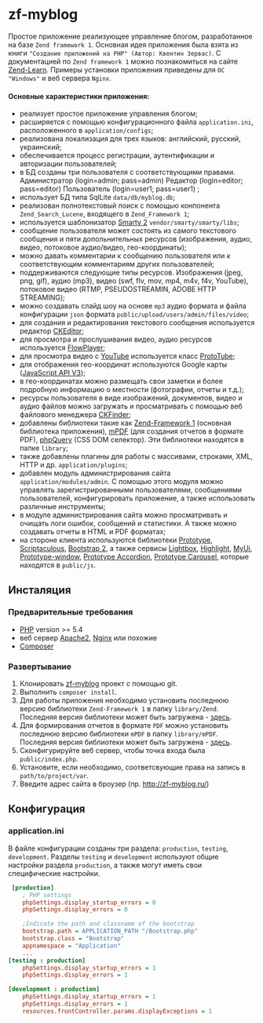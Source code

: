 # zf-myblog

Простое приложение реализующее управление блогом, разработанное на базе `Zend framework 1`.
Основная идея приложения была взята из книги `"Создание приложений на PHP" (Автор: Квентин Зервас)`.
С документацией по `Zend framework 1` можно познакомиться на сайте [Zend-Learn](http://framework.zend.com/learn/). 
Примеры установки приложения приведены для `ОС "Windows"` и веб сервера `Nginx`.

#### Основные характеристики приложения:
- реализует простое приложение управления блогом;
- расширяется с помощью конфигурационного файла `application.ini`, расположенного в `application/configs`;
- реализована локализация для трех языков: английский, русский, украинский;
- обеспечивается процесс регистрации, аутентификации и авторизации пользователей;
- в БД созданы три пользователя с соответствующими правами. Администратор (login=admin; pass=admin) Редактор (login=editor; pass=editor) Пользователь (login=user1; pass=user1) ;
- использует БД типа SqlLite `data/db/myblog.db`;
- реализован полнотекстовый поиск с помощью конпонента `Zend_Search_Lucene`, входящего в `Zend_Framework 1`;
- используется шаблонизатор [Smarty 2](http://www.smarty.net/) `vendor/smarty/smarty/libs`;
- сообщение пользователя может состоять из самого текстового сообщения и пяти допольнительных ресурсов (изображения, аудио, видео, потоковое аудио/видео, гео-координаты);
- можно давать комментарии к сообщению пользователя или к соответствующим комментариям других пользователей;
- поддерживаются следующие типы ресурсов. Изображения (jpeg, png, gif), аудио (mp3), видео (swf, flv, mov, mp4, m4v, f4v, YouTube), потоковое видео (RTMP, PSEUDOSTREAMIN, ADOBE HTTP STREAMING);
- можно создавать слайд шоу на основе `mp3` аудио формата и файла конфигурации `json` формата `public/upload/users/admin/files/video`;
- для создания и редактирования текстового сообщения используется редактор [CKEditor](http://ckeditor.com/);
- для просмотра и прослушивания видео, аудио ресурсов используется [FlowPlayer](http://flash.flowplayer.org/);
- для просмотра видео с [YouTube](https://www.youtube.com/) используется класс [ProtoTube](http://scripts.downloadroute.com/ProtoTube-f4dbde0a.html);
- для отображения гео-координат используются Google карты ([JavaScript API V3](https://developers.google.com/maps/documentation/javascript/3.exp/reference));
- в гео-координатах можно размещать свои заметки и более подробную информацию о местности (фотографии, отчеты и т.д.);
- ресурсы пользователя в виде изображений, документов, видео и аудио файлов можно загружать и просматривать с помощью веб файлового менеджера [CKFinder](http://kcfinder.sunhater.com/);
- добавлены библиотеки такие как [Zend-Framework 1](http://framework.zend.com/downloads/latest#ZF1) (основная библиотека приложения), [mPDF](http://www.mpdf1.com/mpdf/index.php) (для создания отчетов в формате PDF), [phpQuery](https://code.google.com/archive/p/phpquery/) (CSS DOM селектор). Эти библиотеки находятся в папке `library`;
- также добавлены плагины для работы с массивами, строками, XML, HTTP и др. `application/plugins`;
- добавлен модуль администрирования сайта `application/modules/admin`. С помощью этого модуля можно управлять зарегистрированными пользователями, сообщениями пользователей, конфигурировать приложение, а также использовать различные инструменты;
- в модуле администрирования сайта можно просматривать и очищать логи ошибок, сообщений и статистики. А также можно создавать отчеты в HTML и PDF форматах;
- на стороне клиента используются библиотеки [Prototype](http://prototypejs.org/), [Scriptaculous](http://madrobby.github.io/scriptaculous/), [Bootstrap 2](http://twbs.github.io/bootstrap/2.3.2/), а также сервисы [Lightbox](http://lokeshdhakar.com/projects/lightbox2/), [Highlight](http://highlightjs.readthedocs.org/en/latest/#), [MyUi](http://pabloaravena.info/mytablegrid/index.html#), [Prototype-window](http://prototype-window.xilinus.com/index.html), [Prototype Accordion](https://github.com/deleteme/prototype-accordion), [Prototype Carousel](http://miedlar.com/dev/carousel), которые находятся в `public/js`.



## Инсталяция

### Предварительные требования

- [PHP](http://php.net) version >= 5.4
- веб сервер [Apache2](https://httpd.apache.org/download.cgi), [Nginx](http://nginx.org/ru/) или похожие
- [Composer](https://getcomposer.org/)

### Развертывание

1. Клонировать [zf-myblog](https://github.com/bsa-git/zf-myblog) проект с помощью git.
2. Выполнить `composer install`.
3. Для работы приложения необходимо установить последнюю версию библиотеки `Zend-Framework 1` в папку `library/Zend`. Последняя версия библиотеки может быть загружена - [здесь](http://framework.zend.com/downloads/latest#ZF1). 
4. Для формирования отчетов в формате `PDF` можно установить последнюю версию библиотеки  `mPDF` в папку `library/mPDF`. Последняя версия библиотеки может быть загружена - [здесь](http://www.mpdf1.com/mpdf/index.php?page=Download). 
5. Сконфигурируйте веб сервер, чтобы точка входа была `public/index.php`.
6. Установите, если необходимо, соответсвующие права на запись в `path/to/project/var`.
7. Введите адрес сайта в броузер (пр. http://zf-myblog.ru/)

## Конфигурация

### application.ini
В файле конфигурации созданы три раздела: `production`, `testing`, `development`. Разделы `testing` и `development` используют общие настройки раздела `production`, а также могут иметь свои специфические настройки.

```ini
 [production]
    ; PHP settings
    phpSettings.display_startup_errors = 0
    phpSettings.display_errors = 0

    ;Indicate the path and classname of the bootstrap
    bootstrap.path = APPLICATION_PATH "/Bootstrap.php"
    bootstrap.class = "Bootstrap"
    appnamespace = "Application"
    ...
[testing : production]
    phpSettings.display_startup_errors = 1
    phpSettings.display_errors = 1

[development : production]
    phpSettings.display_startup_errors = 1
    phpSettings.display_errors = 1
    resources.frontController.params.displayExceptions = 1
```
